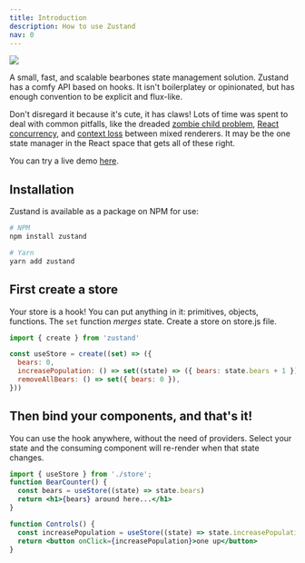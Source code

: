 ```yaml
---
title: Introduction
description: How to use Zustand
nav: 0
---
```


<div class="flex justify-center mb-4">
  <img src="https://github.com/pmndrs/zustand/raw/main/bear.jpg" />
</div>

A small, fast, and scalable bearbones state management solution.
Zustand has a comfy API based on hooks.
It isn't boilerplatey or opinionated,
but has enough convention to be explicit and flux-like.

Don't disregard it because it's cute, it has claws!
Lots of time was spent to deal with common pitfalls,
like the dreaded [zombie child problem],
[React concurrency], and [context loss]
between mixed renderers.
It may be the one state manager in the React space that gets all of these right.

You can try a live demo [here](https://codesandbox.io/s/dazzling-moon-itop4).

[zombie child problem]: https://react-redux.js.org/api/hooks#stale-props-and-zombie-children
[react concurrency]: https://github.com/bvaughn/rfcs/blob/useMutableSource/text/0000-use-mutable-source.md
[context loss]: https://github.com/facebook/react/issues/13332

## Installation

Zustand is available as a package on NPM for use:

```bash
# NPM
npm install zustand

# Yarn
yarn add zustand
```

## First create a store

Your store is a hook!
You can put anything in it: primitives, objects, functions.
The `set` function _merges_ state.
Create a store on store.js file.

```js
import { create } from 'zustand'

const useStore = create((set) => ({
  bears: 0,
  increasePopulation: () => set((state) => ({ bears: state.bears + 1 })),
  removeAllBears: () => set({ bears: 0 }),
}))
```

## Then bind your components, and that's it!

You can use the hook anywhere, without the need of providers.
Select your state and the consuming component
will re-render when that state changes.

```jsx
import { useStore } from './store';
function BearCounter() {
  const bears = useStore((state) => state.bears)
  return <h1>{bears} around here...</h1>
}

function Controls() {
  const increasePopulation = useStore((state) => state.increasePopulation)
  return <button onClick={increasePopulation}>one up</button>
}
```
